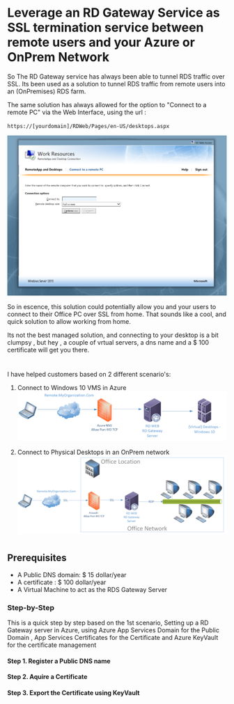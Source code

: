 # Leverage an RD Gateway Service as SSL termination service between remote users and your Azure or OnPrem Network

So The RD Gateway service has always been able to tunnel RDS traffic over SSL. Its been used as a solution to tunnel RDS traffic from remote users into an (OnPremises) RDS farm.

The same solution has always allowed for the option to "Connect to a remote PC" via the Web Interface, using the url :

`https://[yourdomain]/RDWeb/Pages/en-US/desktops.aspx` 

![Screenshot](https://raw.githubusercontent.com/verboompj/Networking/master/Pictures/53.PNG)

So in escence, this solution could potentially allow you and your users to connect to their Office PC over SSL from home.
That sounds like a cool, and quick solution to allow working from home.

Its not the best managed solution, and connecting to your desktop is a bit clumpsy , but hey , a couple of vrtual servers, a dns name and a $ 100 certificate will get you there.

# 

I have helped customers based on 2 different scenario's: 

1. Connect to Windows 10 VMS in Azure 
![Screenshot](https://raw.githubusercontent.com/verboompj/Networking/master/Pictures/50.png)

2. Connect to Physical Desktops in an OnPrem network
![Screenshot](https://raw.githubusercontent.com/verboompj/Networking/master/Pictures/51.png)

# 

## Prerequisites

* A Public DNS domain:  $ 15 dollar/year 
* A certificate : $ 100 dollar/year
* A Virtual Machine to act as the RDS Gateway Server

### Step-by-Step

This is a quick step by step based on the 1st scenario, Setting up a RD Gateway server in Azure, using Azure App Services Domain for the Public Domain , App Services Certificates for the Certificate and Azure KeyVault for the certificate management


#### Step 1. Register a Public DNS name 

#### Step 2. Aquire a Certificate

#### Step 3. Export the Certificate using KeyVault


